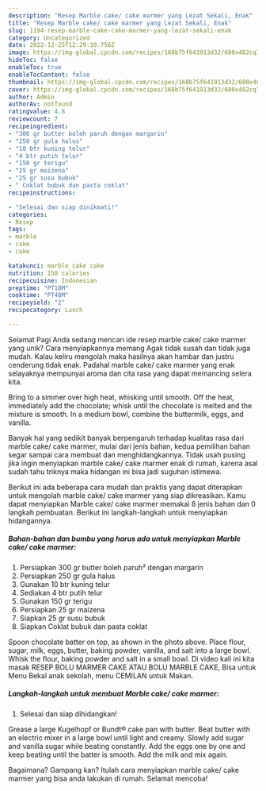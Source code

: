 ```yaml
---
description: "Resep Marble cake/ cake marmer yang Lezat Sekali, Enak"
title: "Resep Marble cake/ cake marmer yang Lezat Sekali, Enak"
slug: 1194-resep-marble-cake-cake-marmer-yang-lezat-sekali-enak
category: Uncategorized
date: 2022-12-25T12:29:10.756Z
image: https://img-global.cpcdn.com/recipes/168b75f641913d32/680x482cq70/marble-cake-cake-marmer-foto-resep-utama.jpg
hideToc: false
enableToc: true
enableTocContent: false
thumbnail: https://img-global.cpcdn.com/recipes/168b75f641913d32/680x482cq70/marble-cake-cake-marmer-foto-resep-utama.jpg
cover: https://img-global.cpcdn.com/recipes/168b75f641913d32/680x482cq70/marble-cake-cake-marmer-foto-resep-utama.jpg
author: Admin
authorAv: notfound
ratingvalue: 4.8
reviewcount: 7
recipeingredient:
- "300 gr butter boleh paruh dengan margarin"
- "250 gr gula halus"
- "10 btr kuning telur"
- "4 btr putih telur"
- "150 gr terigu"
- "25 gr maizena"
- "25 gr susu bubuk"
- " Coklat bubuk dan pasta coklat"
recipeinstructions:

- "Selesai dan siap dinikmati!"
categories:
- Resep
tags:
- marble
- cake
- cake

katakunci: marble cake cake 
nutrition: 158 calories
recipecuisine: Indonesian
preptime: "PT18M"
cooktime: "PT48M"
recipeyield: "2"
recipecategory: Lunch

---
```



Selamat Pagi Anda sedang mencari ide resep marble cake/ cake marmer yang unik? Cara menyiapkannya memang Agak tidak susah dan tidak juga mudah. Kalau keliru mengolah maka hasilnya akan hambar dan justru cenderung tidak enak. Padahal marble cake/ cake marmer yang enak selayaknya mempunyai aroma dan cita rasa yang dapat memancing selera kita.


Bring to a simmer over high heat, whisking until smooth. Off the heat, immediately add the chocolate; whisk until the chocolate is melted and the mixture is smooth. In a medium bowl, combine the buttermilk, eggs, and vanilla.

Banyak hal yang sedikit banyak berpengaruh terhadap kualitas rasa dari marble cake/ cake marmer, mulai dari jenis bahan, kedua pemilihan bahan segar sampai cara membuat dan menghidangkannya. Tidak usah pusing jika ingin menyiapkan marble cake/ cake marmer enak di rumah, karena asal sudah tahu triknya maka hidangan ini bisa jadi suguhan istimewa.


Berikut ini ada beberapa cara mudah dan praktis yang dapat diterapkan untuk mengolah marble cake/ cake marmer yang siap dikreasikan. Kamu dapat menyiapkan Marble cake/ cake marmer memakai 8 jenis bahan dan 0 langkah pembuatan. Berikut ini langkah-langkah untuk menyiapkan hidangannya.

<!--inarticleads1-->

##### Bahan-bahan dan bumbu yang harus ada untuk menyiapkan Marble cake/ cake marmer:

1. Persiapkan 300 gr butter boleh paruh² dengan margarin
1. Persiapkan 250 gr gula halus
1. Gunakan 10 btr kuning telur
1. Sediakan 4 btr putih telur
1. Gunakan 150 gr terigu
1. Persiapkan 25 gr maizena
1. Siapkan 25 gr susu bubuk
1. Siapkan  Coklat bubuk dan pasta coklat


Spoon chocolate batter on top, as shown in the photo above. Place flour, sugar, milk, eggs, butter, baking powder, vanilla, and salt into a large bowl. Whisk the flour, baking powder and salt in a small bowl. Di video kali ini kita masak RESEP BOLU MARMER CAKE ATAU BOLU MARBLE CAKE, Bisa untuk Menu Bekal anak sekolah, menu CEMILAN untuk Makan. 

<!--inarticleads2-->

##### Langkah-langkah untuk membuat Marble cake/ cake marmer:


1. Selesai dan siap dihidangkan!

Grease a large Kugelhopf or Bundt® cake pan with butter. Beat butter with an electric mixer in a large bowl until light and creamy. Slowly add sugar and vanilla sugar while beating constantly. Add the eggs one by one and keep beating until the batter is smooth. Add the milk and mix again. 

Bagaimana? Gampang kan? Itulah cara menyiapkan marble cake/ cake marmer yang bisa anda lakukan di rumah. Selamat mencoba!
